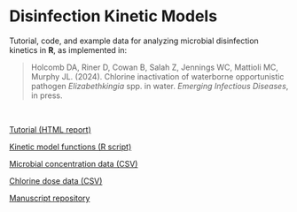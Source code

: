 # Disinfection Kinetic Models

Tutorial, code, and example data for analyzing microbial disinfection kinetics in **R**, as implemented in:

> Holcomb DA, Riner D, Cowan B, Salah Z, Jennings WC, Mattioli MC, Murphy JL. (2024). Chlorine inactivation of waterborne opportunistic pathogen *Elizabethkingia* spp. in water. *Emerging Infectious Diseases*, in press.

<br />

[Tutorial (HTML report)](kinetics_tutorial.html)

[Kinetic model functions (R script)](kinetics_functions.R)

[Microbial concentration data (CSV)](ek_survival.csv)

[Chlorine dose data (CSV)](chlorine_dose.csv)

[Manuscript repository](https://github.com/CDCgov/WDPB_EMEL/edit/main/manuscripts/elizabethkingia/)
